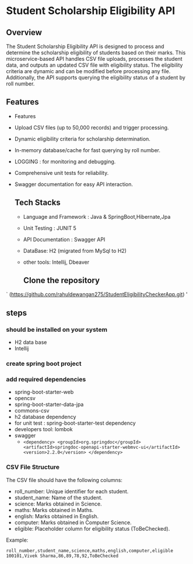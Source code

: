 # Student Scholarship Eligibility API
## Overview
The Student Scholarship Eligibility API is designed to process and determine the scholarship eligibility of students based on their marks. This microservice-based API handles CSV file uploads, processes the student data, and outputs an updated CSV file with eligibility status. The eligibility criteria are dynamic and can be modified before processing any file. Additionally, the API supports querying the eligibility status of a student by roll number.

## Features
* Features
* Upload CSV files (up to 50,000 records) and trigger processing.
* Dynamic eligibility criteria for scholarship determination.
* In-memory database/cache for fast querying by roll number.
* LOGGING : for monitoring and debugging.
* Comprehensive unit tests for reliability.
* Swagger documentation for easy API interaction.

  ## Tech Stacks
  * Language and Framework : Java & SpringBoot,Hibernate,Jpa
  * Unit Testing : JUNIT 5
  * API Documentation : Swagger API
  * DataBase: H2 (migrated from MySql to H2)
  * other tools: Intellij, Dbeaver
 
    ## Clone the repository
`
(https://github.com/rahuldewangan275/StudentEligibilityCheckerApp.git)
'

## steps
### should be installed on your system
* H2 data base 
* Intellij

### create spring boot project
### add required dependencies
* spring-boot-starter-web
* opencsv
* spring-boot-starter-data-jpa
* commons-csv
* h2 database dependency
* for unit test : spring-boot-starter-test dependency
* developers tool: lombok
* swagger
  * `
  	<dependency>
			<groupId>org.springdoc</groupId>
			<artifactId>springdoc-openapi-starter-webmvc-ui</artifactId>
			<version>2.2.0</version>
		</dependency> `

### CSV File Structure


 The CSV file should have the following columns:
- roll_number: Unique identifier for each student.
- student_name: Name of the student.
- science: Marks obtained in Science.
- maths: Marks obtained in Maths.
- english: Marks obtained in English.
- computer: Marks obtained in Computer Science.
- eligible: Placeholder column for eligibility status (ToBeChecked).

Example:
```
roll_number,student_name,science,maths,english,computer,eligible
100101,Vivek Sharma,86,89,78,92,ToBeChecked
```


  
 





  
  
  
  
  
